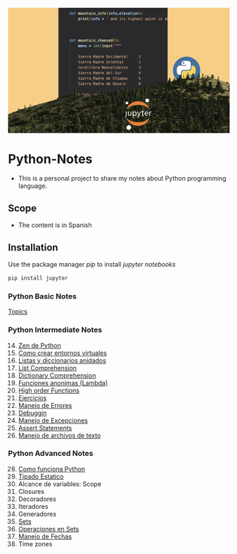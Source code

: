 ![Images](1641962814783.jpeg)
# Python-Notes
- This is a personal project to share my notes about Python programming language.

## Scope
- The content is in Spanish

## Installation
Use the package manager *pip* to install *jupyter notebooks*
```bash
pip install jupyter
```

### Python Basic Notes
[Topics](https://github.com/r3card0/Python-Notes/blob/main/PythonBasic/00_Python_Basico.md)

### Python Intermediate Notes
14. [Zen de Python](https://github.com/r3card0/Python-Notes/blob/main/PythonIntermediate/14_informacion-general.ipynb)
15. [Como crear entornos virtuales](https://github.com/r3card0/Python-Notes/blob/main/PythonIntermediate/15_entornos_virtuales.ipynb)
16. [Listas y diccionarios anidados](https://github.com/r3card0/Python-Notes/blob/main/PythonIntermediate/16_listas-diccionarios-anidados.ipynb)
17. [List Comprehension](https://github.com/r3card0/Python-Notes/blob/main/PythonIntermediate/17_list_comprehensions.ipynb)
18. [Dictionary Comprehension](https://github.com/r3card0/Python-Notes/blob/main/PythonIntermediate/18_dictionary_comprehension.ipynb)
19. [Funciones anonimas (Lambda)](https://github.com/r3card0/Python-Notes/blob/main/PythonIntermediate/19_lambda-funciones-anonimas.ipynb)
20. [High order Functions](https://github.com/r3card0/Python-Notes/blob/main/PythonIntermediate/20_High-order-functions-filter-map-reduce.ipynb)
21. [Ejercicios](https://github.com/r3card0/Python-Notes/blob/main/PythonIntermediate/21_ejercicios-funciones-listas-diccionarios.ipynb)
22. [Manejo de Errores](https://github.com/r3card0/Python-Notes/blob/main/PythonIntermediate/22_manejo-de-errores.ipynb)
23. [Debuggin](https://github.com/r3card0/Python-Notes/blob/main/PythonIntermediate/23_Debugging_Depuracion.ipynb)
24. [Manejo de Excepciones](https://github.com/r3card0/Python-Notes/blob/main/PythonIntermediate/24_manejo-excepciones.ipynb)
25. [Assert Statements](https://github.com/r3card0/Python-Notes/blob/main/PythonIntermediate/25_Assert_Statements.ipynb)
26. [Manejo de archivos de texto](https://github.com/r3card0/Python-Notes/blob/main/PythonIntermediate/26_Archivos_de_texto.ipynb)

### Python Advanced Notes
28. [Como funciona Python](https://github.com/r3card0/Python-Notes/blob/main/PythonProfessional/28_Como_funciona_python.ipynb)
29. [Tipado Estatico](https://github.com/r3card0/Python-Notes/blob/main/PythonProfessional/29_Tipados.ipynb)
30. Alcance de variables: Scope
31. Closures
32. Decoradores
33. Iteradores
34. Generadores
35. [Sets](https://github.com/r3card0/Python-Notes/blob/main/PythonProfessional/36_Sets.ipynb)
36. [Operaciones en Sets](https://github.com/r3card0/Python-Notes/blob/main/PythonProfessional/37_Sets_operaciones.ipynb)
37. [Manejo de Fechas](https://github.com/r3card0/Python-Notes/blob/main/PythonProfessional/38_Manejo_de_Fechas.ipynb)
38. Time zones




